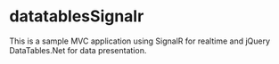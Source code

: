 # datatablesSignalr

This is a sample MVC application using SignalR for realtime and jQuery DataTables.Net for data presentation.
